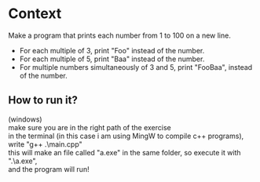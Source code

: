 # Context

Make a program that prints each number from 1 to 100 on a new line.

- For each multiple of 3, print "Foo" instead of the number.
- For each multiple of 5, print "Baa" instead of the number.
- For multiple numbers simultaneously of 3 and 5, print "FooBaa", instead of the number.

## How to run it?

(windows) \
make sure you are in the right path of the exercise\
in the terminal (in this case i am using MingW to compile c++ programs), write "g++ .\main.cpp"\
this will make an file called "a.exe" in the same folder, so execute it with ".\a.exe", \
and the program will run! 
